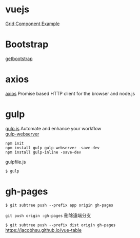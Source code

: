 # vuejs

[Grid Component Example](https://cn.vuejs.org/v2/examples/grid-component.html)  

# Bootstrap

[getbootstrap](https://getbootstrap.com/)  

# axios

[axios](https://github.com/axios/axios) Promise based HTTP client for the browser and node.js

# gulp  

[gulp.js](https://gulpjs.com)  Automate and enhance your workflow  
[gulp-webserver](https://www.npmjs.com/package/gulp-webserver)  

`npm init`  
`npm install gulp gulp-webserver -save-dev`  
`npm install gulp-inline -save-dev`  

gulpfile.js

`$ gulp`  

# gh-pages  

`$ git subtree push --prefix app origin gh-pages`   

`git push origin :gh-pages` 刪除遠端分支  

`$ git subtree push --prefix dist origin gh-pages`    
https://jacobhsu.github.io/vue-table